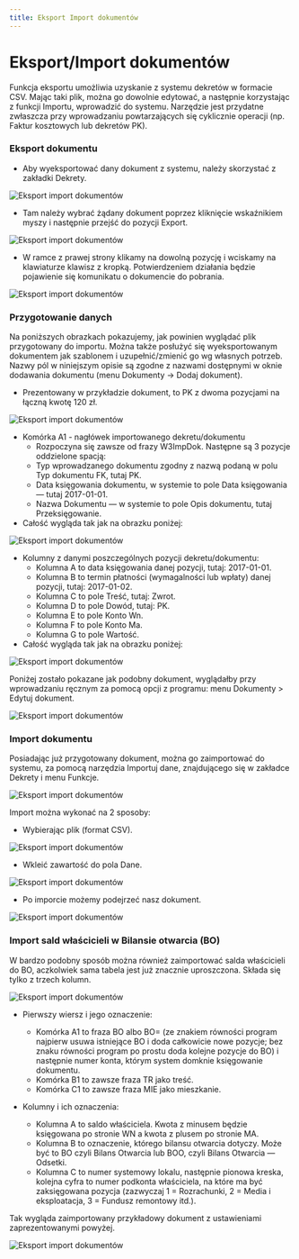 ```yaml
---
title: Eksport Import dokumentów
---
```

# Eksport/Import dokumentów

Funkcja eksportu umożliwia uzyskanie z systemu dekretów w formacie CSV. Mając taki plik, można go dowolnie edytować, a następnie korzystając z funkcji Importu, wprowadzić do systemu. Narzędzie jest przydatne zwłaszcza przy wprowadzaniu powtarzających się cyklicznie operacji (np. Faktur kosztowych lub dekretów PK).

### Eksport dokumentu

- Aby wyeksportować dany dokument z systemu, należy skorzystać z zakładki Dekrety. 

![Eksport import dokumentów](ekspimpdok1.png)

- Tam należy wybrać żądany dokument poprzez kliknięcie wskaźnikiem myszy i następnie przejść do pozycji Export. 

![Eksport import dokumentów](ekspimpdok2.png)

- W ramce z prawej strony klikamy na dowolną pozycję i wciskamy na klawiaturze klawisz z kropką. Potwierdzeniem działania będzie pojawienie się komunikatu o dokumencie do pobrania.

![Eksport import dokumentów](ekspimpdok3.png)

### Przygotowanie danych

Na poniższych obrazkach pokazujemy, jak powinien wyglądać plik przygotowany do importu. Można także posłużyć się wyeksportowanym dokumentem jak szablonem i uzupełnić/zmienić go wg własnych potrzeb. Nazwy pól w niniejszym opisie są zgodne z nazwami dostępnymi w oknie dodawania dokumentu (menu Dokumenty -> Dodaj dokument).

- Prezentowany w przykładzie dokument, to PK z dwoma pozycjami na łączną kwotę 120 zł.

![Eksport import dokumentów](ekspimpdok4.png)

- Komórka A1 - nagłówek importowanego dekretu/dokumentu
  - Rozpoczyna się zawsze od frazy W3ImpDok. Następne są 3 pozycje oddzielone spacją:
  - Typ wprowadzanego dokumentu zgodny z nazwą podaną w polu Typ dokumentu FK, tutaj PK.
  - Data księgowania dokumentu, w systemie to pole Data księgowania — tutaj 2017-01-01.
  - Nazwa Dokumentu — w systemie to pole Opis dokumentu, tutaj Przeksięgowanie.
- Całość wygląda tak jak na obrazku poniżej:

![Eksport import dokumentów](ekspimpdok5.png)

- Kolumny z danymi poszczególnych pozycji dekretu/dokumentu:
  - Kolumna A to data księgowania danej pozycji, tutaj: 2017-01-01.
  - Kolumna B to termin płatności (wymagalności lub wpłaty) danej pozycji, tutaj: 2017-01-02.
  - Kolumna C to pole Treść, tutaj: Zwrot.
  - Kolumna D to pole Dowód, tutaj: PK.
  - Kolumna E to pole Konto Wn.
  - Kolumna F to pole Konto Ma.
  - Kolumna G to pole Wartość.
- Całość wygląda tak jak na obrazku poniżej:

![Eksport import dokumentów](ekspimpdok6.png)

Poniżej zostało pokazane jak podobny dokument, wyglądałby przy wprowadzaniu ręcznym za pomocą opcji z programu: menu Dokumenty > Edytuj dokument.

![Eksport import dokumentów](ekspimpdok7.png)

### Import dokumentu

Posiadając już przygotowany dokument, można go zaimportować do systemu, za pomocą narzędzia Importuj dane, znajdującego się w zakładce Dekrety i menu Funkcje. 

![Eksport import dokumentów](ekspimpdok8.png)

Import można wykonać na 2 sposoby:
- Wybierając plik (format CSV).

![Eksport import dokumentów](ekspimpdok9.png)

- Wkleić zawartość do pola Dane.

![Eksport import dokumentów](ekspimpdok10.png)

- Po imporcie możemy podejrzeć nasz dokument.

![Eksport import dokumentów](ekspimpdok11.png)

### Import sald właścicieli w Bilansie otwarcia (BO)

W bardzo podobny sposób można również zaimportować salda właścicieli do BO, aczkolwiek sama tabela jest już znacznie uproszczona. Składa się tylko z trzech kolumn.

![Eksport import dokumentów](ekspimpdok12.png)

- Pierwszy wiersz i jego oznaczenie:
  - Komórka A1 to fraza BO albo BO= (ze znakiem równości program najpierw usuwa istniejące BO i doda całkowicie nowe pozycje; bez znaku równości program po prostu doda kolejne pozycje do BO) i następnie numer konta, którym system domknie księgowanie dokumentu.
  - Komórka B1 to zawsze fraza TR jako treść.
  - Komórka C1 to zawsze fraza MIE jako mieszkanie.

- Kolumny i ich oznaczenia:
  - Kolumna A to saldo właściciela. Kwota z minusem będzie księgowana po stronie WN a kwota z plusem po stronie MA.
  - Kolumna B to oznaczenie, którego bilansu otwarcia dotyczy. Może być to BO czyli Bilans Otwarcia lub BOO, czyli Bilans Otwarcia — Odsetki.
  - Kolumna C to numer systemowy lokalu, następnie pionowa kreska, kolejna cyfra to numer podkonta właściciela, na które ma być zaksięgowana pozycja (zazwyczaj 1 = Rozrachunki, 2 = Media i eksploatacja, 3 = Fundusz remontowy itd.).

Tak wygląda zaimportowany przykładowy dokument z ustawieniami zaprezentowanymi powyżej.

![Eksport import dokumentów](ekspimpdok13.png)